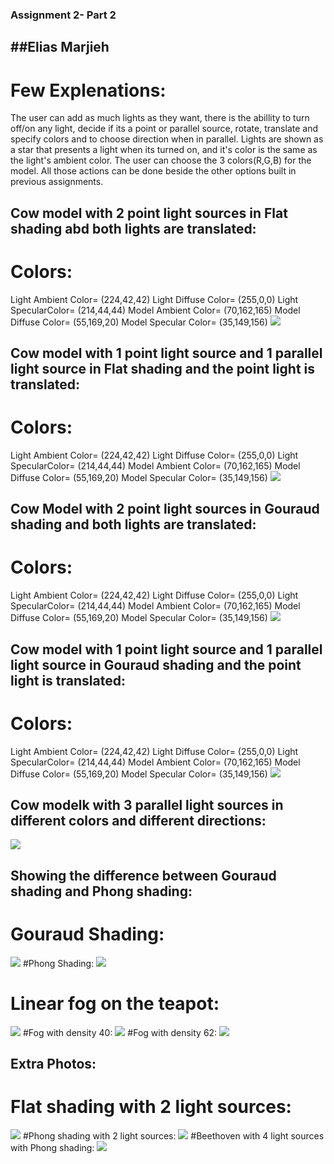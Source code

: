 ### Assignment 2- Part 2

\#\#Elias Marjieh
-----------------

Few Explenations:
=================

The user can add as much lights as they want, there is the abillity to
turn off/on any light, decide if its a point or parallel source, rotate,
translate and specify colors and to choose direction when in parallel.
Lights are shown as a star that presents a light when its turned on, and
it's color is the same as the light's ambient color. The user can choose
the 3 colors(R,G,B) for the model. All those actions can be done beside
the other options built in previous assignments.

Cow model with 2 point light sources in Flat shading abd both lights are translated:
------------------------------------------------------------------------------------

Colors:
=======

Light Ambient Color= (224,42,42) Light Diffuse Color= (255,0,0) Light
SpecularColor= (214,44,44) Model Ambient Color= (70,162,165) Model
Diffuse Color= (55,169,20) Model Specular Color= (35,149,156)
![](https://github.com/HaifaGraphicsCourses/computergraphics2021-eliass/blob/master/Assignment2/Part2/Cow-FlatShading-2PointLights.JPG)

Cow model with 1 point light source and 1 parallel light source in Flat shading and the point light is translated:
------------------------------------------------------------------------------------------------------------------

Colors:
=======

Light Ambient Color= (224,42,42) Light Diffuse Color= (255,0,0) Light
SpecularColor= (214,44,44) Model Ambient Color= (70,162,165) Model
Diffuse Color= (55,169,20) Model Specular Color= (35,149,156)
![](https://github.com/HaifaGraphicsCourses/computergraphics2021-eliass/blob/master/Assignment2/Part2/Cow-FlatShading-1PointLights-1ParallelLight.JPG)

Cow Model with 2 point light sources in Gouraud shading and both lights are translated:
---------------------------------------------------------------------------------------

Colors:
=======

Light Ambient Color= (224,42,42) Light Diffuse Color= (255,0,0) Light
SpecularColor= (214,44,44) Model Ambient Color= (70,162,165) Model
Diffuse Color= (55,169,20) Model Specular Color= (35,149,156)
![](https://github.com/HaifaGraphicsCourses/computergraphics2021-eliass/blob/master/Assignment2/Part2/Cow-GouraudShading-2PointLights.JPG)

Cow model with 1 point light source and 1 parallel light source in Gouraud shading and the point light is translated:
---------------------------------------------------------------------------------------------------------------------

Colors:
=======

Light Ambient Color= (224,42,42) Light Diffuse Color= (255,0,0) Light
SpecularColor= (214,44,44) Model Ambient Color= (70,162,165) Model
Diffuse Color= (55,169,20) Model Specular Color= (35,149,156)
![](https://github.com/HaifaGraphicsCourses/computergraphics2021-eliass/blob/master/Assignment2/Part2/Cow-GouraudShading-1PointLights-1ParallelLight.JPG)

Cow modelk with 3 parallel light sources in different colors and different directions:
--------------------------------------------------------------------------------------

![](https://github.com/HaifaGraphicsCourses/computergraphics2021-eliass/blob/master/Assignment2/Part2/Cow-3ParallelLights.JPG)

Showing the difference between Gouraud shading and Phong shading:
-----------------------------------------------------------------

Gouraud Shading:
================

![](https://github.com/HaifaGraphicsCourses/computergraphics2021-eliass/blob/master/Assignment2/Part2/Cow-GouraudShading-PointLights.JPG)
\#Phong Shading:
![](https://github.com/HaifaGraphicsCourses/computergraphics2021-eliass/blob/master/Assignment2/Part2/Cow-PhongShading-PointLights.JPG)

Linear fog on the teapot:
=========================

![](https://github.com/HaifaGraphicsCourses/computergraphics2021-eliass/blob/master/Assignment2/Part2/LinearFog.JPG)
\#Fog with density 40:
![](https://github.com/HaifaGraphicsCourses/computergraphics2021-eliass/blob/master/Assignment2/Part2/Fog-Density40.JPG)
\#Fog with density 62:
![](https://github.com/HaifaGraphicsCourses/computergraphics2021-eliass/blob/master/Assignment2/Part2/Fog-Density62.JPG)

Extra Photos:
-------------

Flat shading with 2 light sources:
==================================

![](https://github.com/HaifaGraphicsCourses/computergraphics2021-eliass/blob/master/Assignment2/Part2/GUI-Cow.JPG)
\#Phong shading with 2 light sources:
![](https://github.com/HaifaGraphicsCourses/computergraphics2021-eliass/blob/master/Assignment2/Part2/GUI-Cow-Phong.JPG)
\#Beethoven with 4 light sources with Phong shading:
![](https://github.com/HaifaGraphicsCourses/computergraphics2021-eliass/blob/master/Assignment2/Part2/Beethoven.JPG)

